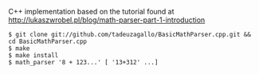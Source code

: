 C++ implementation based on the tutorial found at http://lukaszwrobel.pl/blog/math-parser-part-1-introduction

    $ git clone git://github.com/tadeuzagallo/BasicMathParser.cpp.git && cd BasicMathParser.cpp
    $ make
    $ make install
    $ math_parser '8 + 123...' [ '13+312' ...]
